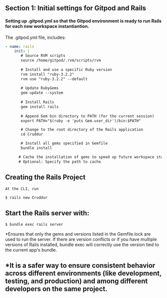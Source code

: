 
## Section 1: Initial settings for Gitpod and Rails

#### Setting up .gitpod.yml so that the Gitpod environment is ready to run Rails for each new workspace instantiantion.
The .gitpod.yml file, includes:

```yml
- name: rails
    init: |
       # Source RVM scripts
       source /home/gitpod/.rvm/scripts/rvm
   
       # Install and use a specific Ruby version
       rvm install "ruby-3.2.2"
       rvm use "ruby-3.2.2" --default
     
       # Update RubyGems
       gem update --system
   
       # Install Rails
       gem install rails  
   
       # Append Gem bin directory to PATH (for the current session)
       export PATH="$(ruby -e 'puts Gem.user_dir')/bin:$PATH"

       # Change to the root directory of the Rails application
       cd Cruddur

       # Install all gems specified in Gemfile
       bundle install

      # Cache the installation of gems to speed up future workspace startups
      # Optional: Specify the path to cache
```

 ## Creating the Rails Project
    At the CLI, run 

```bash 
$ rails new Cruddur
```

## Start the Rails server with:
```bash
$ bundle exec rails server
```
*Ensures that only the gems and versions listed in the Gemfile.lock are used to run the server. If there are version conflicts or if you have multiple versions of Rails installed, bundle exec will correctly use the version tied to the current app's bundle.

*It is a safer way to ensure consistent behavior across different environments (like development, testing, and production) and among different developers on the same project.
---